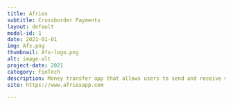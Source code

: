 ```yaml
---
title: Afriex
subtitle: Crossborder Payments
layout: default
modal-id: 1
date: 2021-01-01
img: Afx.png
thumbnail: Afx-logo.png
alt: image-alt
project-date: 2021
category: FinTech
description: Money transfer app that allows users to send and receive money between Africa and other parts of the world
site: https://www.afriexapp.com

---
```

